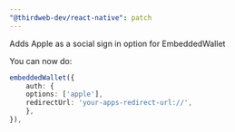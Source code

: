 ```yaml
---
"@thirdweb-dev/react-native": patch
---
```


Adds Apple as a social sign in option for EmbeddedWallet

You can now do:

```typescript
embeddedWallet({
    auth: {
    options: ['apple'],
    redirectUrl: 'your-apps-redirect-url://',
    },
}),
```
